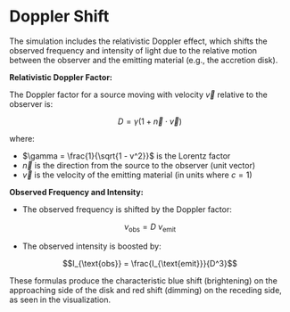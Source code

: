 # Doppler Shift

The simulation includes the relativistic Doppler effect, which shifts the observed frequency and intensity of light due to the relative motion between the observer and the emitting material (e.g., the accretion disk).

**Relativistic Doppler Factor:**

The Doppler factor for a source moving with velocity $\vec{v}$ relative to the observer is:
```math
D = \gamma (1 + \vec{n} \cdot \vec{v})
```
where:
- $\gamma = \frac{1}{\sqrt{1 - v^2}}$ is the Lorentz factor
- $\vec{n}$ is the direction from the source to the observer (unit vector)
- $\vec{v}$ is the velocity of the emitting material (in units where $c = 1$)

**Observed Frequency and Intensity:**
- The observed frequency is shifted by the Doppler factor:
```math
\nu_{\text{obs}} = D \; \nu_{\text{emit}}
```
- The observed intensity is boosted by:
```math
I_{\text{obs}} = \frac{I_{\text{emit}}}{D^3}
```

These formulas produce the characteristic blue shift (brightening) on the approaching side of the disk and red shift (dimming) on the receding side, as seen in the visualization.
